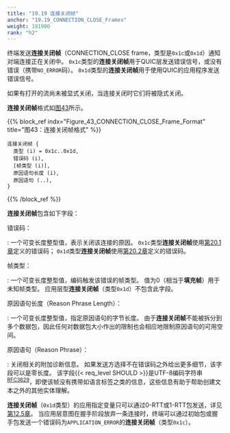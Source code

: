 ```yaml
---
title: "19.19 连接关闭帧"
anchor: "19.19_CONNECTION_CLOSE_Frames"
weight: 191900
rank: "h2"
---
```


终端发送**连接关闭帧**（CONNECTION_CLOSE frame，类型是`0x1c`或`0x1d`）通知对端连接正在关闭中。
`0x1c`类型的**连接关闭帧**用于QUIC层发送错误信号，或没有错误（携带`NO_ERROR`码）。
`0x1d`类型的**连接关闭帧**用于使用QUIC的应用程序发送错误信号。

如果有打开的流尚未被显式关闭，当连接关闭时它们将被隐式关闭。

**连接关闭帧**格式如[图43](#Figure_43_CONNECTION_CLOSE_Frame_Format)所示。

{{% block_ref
    indx="Figure_43_CONNECTION_CLOSE_Frame_Format"
    title="图43：连接关闭帧格式" %}}

```
连接关闭帧 {
  类型 (i) = 0x1c..0x1d,
  错误码 (i),
  [帧类型 (i)],
  原因语句长度 (i),
  原因语句 (..),
}
```

{{% /block_ref %}}

**连接关闭帧**包含如下字段：

错误码：

:   一个可变长度整型值，表示关闭该连接的原因。
    `0x1c`类型**连接关闭帧**使用[第20.1章](#20.1_Transport_Error_Codes)定义的错误码；
    `0x1d`类型**连接关闭帧**使用[第20.2章](#20.2_Application_Protocol_Error_Codes)定义的错误码。

帧类型：

:   一个可变长度整型值，编码触发该错误的帧类型。
    值为0（相当于**填充帧**）用于未知帧类型。
    应用层型**连接关闭帧**（类型`0x1d`）不包含此字段。

原因语句长度（Reason Phrase Length）：

:   一个可变长度整型值，指定原因语句的字节长度。
    由于**连接关闭帧**不能被拆分到多个数据包，因此任何对数据包大小作出的限制也会相应地限制原因语句的可用空间。

原因语句（Reason Phrase）：

:   关闭相关的附加诊断信息。
    如果发送方选择不在错误码之外给出更多细节，该字段可以是零长度。
    该字段{{< req_level SHOULD >}}是UTF-8编码字符串<sup>[RFC3629](#RFC3629)</sup>，即使该帧没有携带如语言标签之类的信息，这些信息有助于帮助创建文本之外的其他实体理解。

**连接关闭帧**（`0x1d`类型）的应用指定变量只可以通过0-RTT或1-RTT包发送，详见[第12.5章](#12.5_Frames_and_Number_Spaces)。
当应用层意图在握手阶段放弃一条连接时，终端可以通过初始包或握手包发送一个错误码为`APPLICATION_ERROR`的**连接关闭帧**（类型`0x1c`）。
